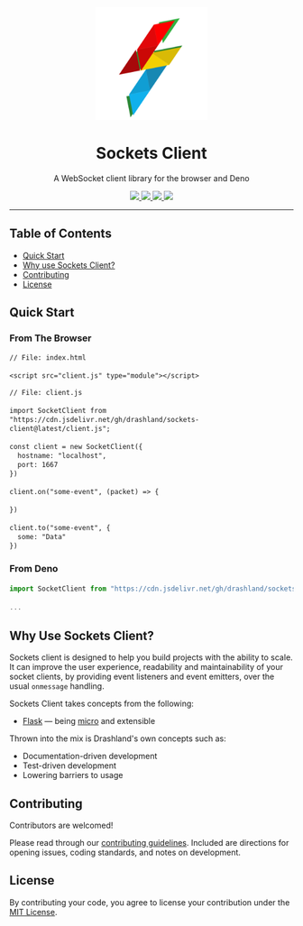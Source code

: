 <p align="center">
  <a href="https://drash.io">
    <img height="200" src="logo.svg" alt="Sockets">
  </a>
  <h1 align="center">Sockets Client</h1>
</p>
<p align="center">A WebSocket client library for the browser and Deno</p>
<p align="center">
  <a href="https://discord.gg/SgejNXq">
    <img src="https://img.shields.io/badge/chat-on%20discord-blue">
  </a>
  <a href="https://twitter.com/drash_land">
    <img src="https://img.shields.io/twitter/url?label=%40drash_land&style=social&url=https%3A%2F%2Ftwitter.com%2Fdrash_land">
  </a>
  <a href="https://github.com/drashland/sockets-client/releases">
    <img src="https://img.shields.io/github/release/drashland/sockets-client.svg?color=bright_green&label=latest">
  </a>
  <a href="https://github.com/drashland/sockets-client/actions">
    <img src="https://img.shields.io/github/workflow/status/drashland/sockets-client/master?label=ci">
  </a>
</p>

---

## Table of Contents
- [Quick Start](#quick-start)
- [Why use Sockets Client?](#why-use-sockets-client)
- [Contributing](#contributing)
- [License](#license)

## Quick Start

### From The Browser

```
// File: index.html

<script src="client.js" type="module"></script>
```
```
// File: client.js

import SocketClient from "https://cdn.jsdelivr.net/gh/drashland/sockets-client@latest/client.js";

const client = new SocketClient({
  hostname: "localhost",
  port: 1667
})

client.on("some-event", (packet) => {

})

client.to("some-event", {
  some: "Data"
})
```

### From Deno

```typescript
import SocketClient from "https://cdn.jsdelivr.net/gh/drashland/sockets-client@latest/client.ts";

...
```

## Why Use Sockets Client?

Sockets client is designed to help you build projects with the ability to scale. It can improve the user experience, readability and maintainability of your socket clients, by providing event listeners and event emitters, over the usual `onmessage` handling.

Sockets Client takes concepts from the following:

* <a href="https://flask.palletsprojects.com/en/1.1.x/" target="_BLANK">Flask</a> &mdash; being <a href="https://flask.palletsprojects.com/en/1.1.x/foreword/#what-does-micro-mean" target="_BLANK">micro</a> and extensible

Thrown into the mix is Drashland's own concepts such as:

* Documentation-driven development
* Test-driven development
* Lowering barriers to usage

## Contributing

Contributors are welcomed!

Please read through our [contributing guidelines](https://github.com/drashland/.github/CONTRIBUTING.md). Included are directions for opening issues, coding standards, and notes on development.

## License
By contributing your code, you agree to license your contribution under the [MIT License](./LICENSE).
